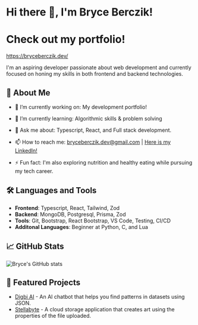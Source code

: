 # Hi there 👋, I'm Bryce Berczik!

# Check out my portfolio!

https://bryceberczik.dev/

I'm an aspiring developer passionate about web development and currently focused on honing my skills in both frontend and backend technologies. 

## 🚀 About Me

- 🔭 I’m currently working on: My development portfolio!
- 🌱 I’m currently learning: Algorithmic skills & problem solving
- 💬 Ask me about: Typescript, React, and Full stack development.
- 📫 How to reach me: [bryceberczik.dev@gmail.com](mailto:bryceberczik.dev@gmail.com) | [Here is my LinkedIn!](https://www.linkedin.com/in/bryce-berczik-9b4874323/)

- ⚡ Fun fact: I'm also exploring nutrition and healthy eating while pursuing my tech career.

## 🛠️ Languages and Tools

- **Frontend**: Typescript, React, Tailwind, Zod
- **Backend**: MongoDB, Postgresql, Prisma, Zod
- **Tools**: Git, Bootstrap, React Bootstrap, VS Code, Testing, CI/CD
- **Additonal Languages**: Beginner at Python, C, and Lua

## 📈 GitHub Stats

![Bryce's GitHub stats](https://github-readme-stats.vercel.app/api?username=bryceberczik&show_icons=true&theme=radical)


## 📌 Featured Projects

- [Digbi AI](https://github.com/bryceberczik/Digbi-AI) - An AI chatbot that helps you find patterns in datasets using JSON.
- [Stellabyte](https://github.com/ZVKubajak/Stellabyte) - A cloud storage application that creates art using the properties of the file uploaded.
